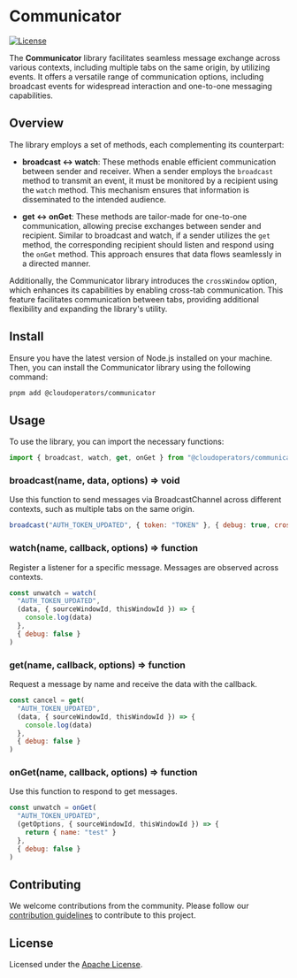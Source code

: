 # Communicator

[![License](https://img.shields.io/badge/License-Apache%202.0-blue.svg)](LICENSE)

The **Communicator** library facilitates seamless message exchange across various contexts, including multiple tabs on the same origin, by utilizing events. It offers a versatile range of communication options, including broadcast events for widespread interaction and one-to-one messaging capabilities.

## Overview

The library employs a set of methods, each complementing its counterpart:

- **broadcast <-> watch**: These methods enable efficient communication between sender and receiver. When a sender employs the `broadcast` method to transmit an event, it must be monitored by a recipient using the `watch` method. This mechanism ensures that information is disseminated to the intended audience.

- **get <-> onGet**: These methods are tailor-made for one-to-one communication, allowing precise exchanges between sender and recipient. Similar to broadcast and watch, if a sender utilizes the `get` method, the corresponding recipient should listen and respond using the `onGet` method. This approach ensures that data flows seamlessly in a directed manner.

Additionally, the Communicator library introduces the `crossWindow` option, which enhances its capabilities by enabling cross-tab communication. This feature facilitates communication between tabs, providing additional flexibility and expanding the library's utility.

## Install

Ensure you have the latest version of Node.js installed on your machine. Then, you can install the Communicator library using the following command:

```bash
pnpm add @cloudoperators/communicator
```

## Usage

To use the library, you can import the necessary functions:

```javascript
import { broadcast, watch, get, onGet } from "@cloudoperators/communicator"
```

### broadcast(name, data, options) ⇒ void

Use this function to send messages via BroadcastChannel across different contexts, such as multiple tabs on the same origin.

```javascript
broadcast("AUTH_TOKEN_UPDATED", { token: "TOKEN" }, { debug: true, crossWindow: false })
```

### watch(name, callback, options) ⇒ function

Register a listener for a specific message. Messages are observed across contexts.

```javascript
const unwatch = watch(
  "AUTH_TOKEN_UPDATED",
  (data, { sourceWindowId, thisWindowId }) => {
    console.log(data)
  },
  { debug: false }
)
```

### get(name, callback, options) ⇒ function

Request a message by name and receive the data with the callback.

```javascript
const cancel = get(
  "AUTH_TOKEN_UPDATED",
  (data, { sourceWindowId, thisWindowId }) => {
    console.log(data)
  },
  { debug: false }
)
```

### onGet(name, callback, options) ⇒ function

Use this function to respond to get messages.

```javascript
const unwatch = onGet(
  "AUTH_TOKEN_UPDATED",
  (getOptions, { sourceWindowId, thisWindowId }) => {
    return { name: "test" }
  },
  { debug: false }
)
```

## Contributing

We welcome contributions from the community. Please follow our [contribution guidelines](https://github.com/cloudoperators/juno/blob/main/CONTRIBUTING.md) to contribute to this project.

## License

Licensed under the [Apache License](LICENSE).
